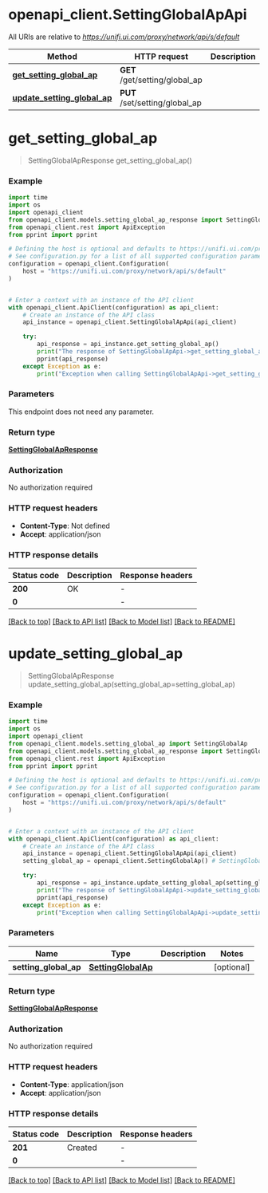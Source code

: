 # openapi_client.SettingGlobalApApi

All URIs are relative to *https://unifi.ui.com/proxy/network/api/s/default*

Method | HTTP request | Description
------------- | ------------- | -------------
[**get_setting_global_ap**](SettingGlobalApApi.md#get_setting_global_ap) | **GET** /get/setting/global_ap | 
[**update_setting_global_ap**](SettingGlobalApApi.md#update_setting_global_ap) | **PUT** /set/setting/global_ap | 


# **get_setting_global_ap**
> SettingGlobalApResponse get_setting_global_ap()



### Example


```python
import time
import os
import openapi_client
from openapi_client.models.setting_global_ap_response import SettingGlobalApResponse
from openapi_client.rest import ApiException
from pprint import pprint

# Defining the host is optional and defaults to https://unifi.ui.com/proxy/network/api/s/default
# See configuration.py for a list of all supported configuration parameters.
configuration = openapi_client.Configuration(
    host = "https://unifi.ui.com/proxy/network/api/s/default"
)


# Enter a context with an instance of the API client
with openapi_client.ApiClient(configuration) as api_client:
    # Create an instance of the API class
    api_instance = openapi_client.SettingGlobalApApi(api_client)

    try:
        api_response = api_instance.get_setting_global_ap()
        print("The response of SettingGlobalApApi->get_setting_global_ap:\n")
        pprint(api_response)
    except Exception as e:
        print("Exception when calling SettingGlobalApApi->get_setting_global_ap: %s\n" % e)
```



### Parameters

This endpoint does not need any parameter.

### Return type

[**SettingGlobalApResponse**](SettingGlobalApResponse.md)

### Authorization

No authorization required

### HTTP request headers

 - **Content-Type**: Not defined
 - **Accept**: application/json

### HTTP response details

| Status code | Description | Response headers |
|-------------|-------------|------------------|
**200** | OK |  -  |
**0** |  |  -  |

[[Back to top]](#) [[Back to API list]](../README.md#documentation-for-api-endpoints) [[Back to Model list]](../README.md#documentation-for-models) [[Back to README]](../README.md)

# **update_setting_global_ap**
> SettingGlobalApResponse update_setting_global_ap(setting_global_ap=setting_global_ap)



### Example


```python
import time
import os
import openapi_client
from openapi_client.models.setting_global_ap import SettingGlobalAp
from openapi_client.models.setting_global_ap_response import SettingGlobalApResponse
from openapi_client.rest import ApiException
from pprint import pprint

# Defining the host is optional and defaults to https://unifi.ui.com/proxy/network/api/s/default
# See configuration.py for a list of all supported configuration parameters.
configuration = openapi_client.Configuration(
    host = "https://unifi.ui.com/proxy/network/api/s/default"
)


# Enter a context with an instance of the API client
with openapi_client.ApiClient(configuration) as api_client:
    # Create an instance of the API class
    api_instance = openapi_client.SettingGlobalApApi(api_client)
    setting_global_ap = openapi_client.SettingGlobalAp() # SettingGlobalAp |  (optional)

    try:
        api_response = api_instance.update_setting_global_ap(setting_global_ap=setting_global_ap)
        print("The response of SettingGlobalApApi->update_setting_global_ap:\n")
        pprint(api_response)
    except Exception as e:
        print("Exception when calling SettingGlobalApApi->update_setting_global_ap: %s\n" % e)
```



### Parameters


Name | Type | Description  | Notes
------------- | ------------- | ------------- | -------------
 **setting_global_ap** | [**SettingGlobalAp**](SettingGlobalAp.md)|  | [optional] 

### Return type

[**SettingGlobalApResponse**](SettingGlobalApResponse.md)

### Authorization

No authorization required

### HTTP request headers

 - **Content-Type**: application/json
 - **Accept**: application/json

### HTTP response details

| Status code | Description | Response headers |
|-------------|-------------|------------------|
**201** | Created |  -  |
**0** |  |  -  |

[[Back to top]](#) [[Back to API list]](../README.md#documentation-for-api-endpoints) [[Back to Model list]](../README.md#documentation-for-models) [[Back to README]](../README.md)

